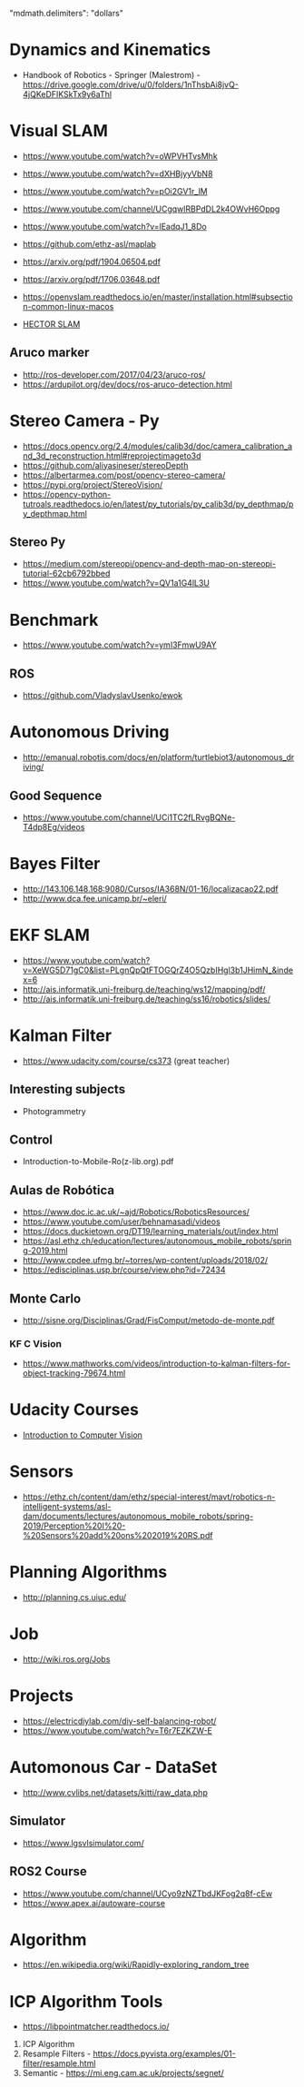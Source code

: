 "mdmath.delimiters": "dollars"

# Dynamics and Kinematics
* Handbook of Robotics - Springer (Malestrom) - https://drive.google.com/drive/u/0/folders/1nThsbAi8jvQ-4jQKeDFIKSkTx9y6aThl

# Visual SLAM
* https://www.youtube.com/watch?v=oWPVHTvsMhk
* https://www.youtube.com/watch?v=dXHBjyyVbN8
* https://www.youtube.com/watch?v=pOi2GV1r_lM
* https://www.youtube.com/channel/UCgqwlRBPdDL2k4OWvH6Oppg
* https://www.youtube.com/watch?v=lEadqJ1_8Do
* https://github.com/ethz-asl/maplab
* https://arxiv.org/pdf/1904.06504.pdf
* https://arxiv.org/pdf/1706.03648.pdf

* https://openvslam.readthedocs.io/en/master/installation.html#subsection-common-linux-macos


* [HECTOR SLAM](http://downloads.hindawi.com/journals/jr/2018/7806854.pdf)

## Aruco marker
* http://ros-developer.com/2017/04/23/aruco-ros/
* https://ardupilot.org/dev/docs/ros-aruco-detection.html

# Stereo Camera - Py
* https://docs.opencv.org/2.4/modules/calib3d/doc/camera_calibration_and_3d_reconstruction.html#reprojectimageto3d
* https://github.com/aliyasineser/stereoDepth
* https://albertarmea.com/post/opencv-stereo-camera/
* https://pypi.org/project/StereoVision/
* https://opencv-python-tutroals.readthedocs.io/en/latest/py_tutorials/py_calib3d/py_depthmap/py_depthmap.html

## Stereo Py
* https://medium.com/stereopi/opencv-and-depth-map-on-stereopi-tutorial-62cb6792bbed
* https://www.youtube.com/watch?v=QV1a1G4lL3U

# Benchmark
* https://www.youtube.com/watch?v=ymI3FmwU9AY

## ROS
* https://github.com/VladyslavUsenko/ewok

# Autonomous Driving
* http://emanual.robotis.com/docs/en/platform/turtlebiot3/autonomous_driving/

## Good Sequence
* https://www.youtube.com/channel/UCi1TC2fLRvgBQNe-T4dp8Eg/videos

# Bayes Filter
* http://143.106.148.168:9080/Cursos/IA368N/01-16/localizacao22.pdf
* http://www.dca.fee.unicamp.br/~eleri/

# EKF SLAM
* https://www.youtube.com/watch?v=XeWG5D71gC0&list=PLgnQpQtFTOGQrZ4O5QzbIHgl3b1JHimN_&index=6
* http://ais.informatik.uni-freiburg.de/teaching/ws12/mapping/pdf/
* http://ais.informatik.uni-freiburg.de/teaching/ss16/robotics/slides/

# Kalman Filter
* https://www.udacity.com/course/cs373 (great teacher)

## Interesting subjects
* Photogrammetry

## Control
* Introduction-to-Mobile-Ro(z-lib.org).pdf

## Aulas de Robótica
* https://www.doc.ic.ac.uk/~ajd/Robotics/RoboticsResources/
* https://www.youtube.com/user/behnamasadi/videos
* https://docs.duckietown.org/DT19/learning_materials/out/index.html
* https://asl.ethz.ch/education/lectures/autonomous_mobile_robots/spring-2019.html
* http://www.cpdee.ufmg.br/~torres/wp-content/uploads/2018/02/
* https://edisciplinas.usp.br/course/view.php?id=72434

## Monte Carlo
* http://sisne.org/Disciplinas/Grad/FisComput/metodo-de-monte.pdf

### KF C Vision
* https://www.mathworks.com/videos/introduction-to-kalman-filters-for-object-tracking-79674.html

# Udacity Courses
* [Introduction to Computer Vision](https://classroom.udacity.com/courses/ud810/lessons/3325568562/concepts/33096786050923)


# Sensors
* https://ethz.ch/content/dam/ethz/special-interest/mavt/robotics-n-intelligent-systems/asl-dam/documents/lectures/autonomous_mobile_robots/spring-2019/Perception%20I%20-%20Sensors%20add%20ons%202019%20RS.pdf

# Planning Algorithms
* http://planning.cs.uiuc.edu/

# Job
* http://wiki.ros.org/Jobs

# Projects
* https://electricdiylab.com/diy-self-balancing-robot/
* https://www.youtube.com/watch?v=T6r7EZKZW-E


# Automonous Car - DataSet 
* http://www.cvlibs.net/datasets/kitti/raw_data.php
## Simulator
* https://www.lgsvlsimulator.com/

## ROS2 Course
* https://www.youtube.com/channel/UCyo9zNZTbdJKFog2q8f-cEw
* https://www.apex.ai/autoware-course


# Algorithm
* https://en.wikipedia.org/wiki/Rapidly-exploring_random_tree

# ICP Algorithm Tools
* https://libpointmatcher.readthedocs.io/

1. ICP Algorithm
1. Resample Filters - https://docs.pyvista.org/examples/01-filter/resample.html
1. Semantic - https://mi.eng.cam.ac.uk/projects/segnet/